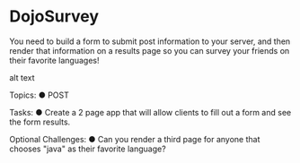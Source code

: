 # DojoSurvey

You need to build a form to submit post information to your server, and then render that information on a results page so you can survey your friends on their favorite languages!

alt text

Topics:
● POST

Tasks:
● Create a 2 page app that will allow clients to fill out a form and see the form results.

Optional Challenges:
● Can you render a third page for anyone that chooses "java" as their favorite language?
